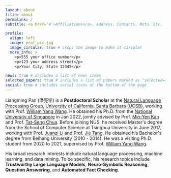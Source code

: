 ```yaml
---
layout: about
title: about
permalink: /
subtitle: <a href='#'>Affiliations</a>. Address. Contacts. Moto. Etc.

profile:
  align: left
  image: prof_pic.jpg
  image_circular: true # crops the image to make it circular
  more_info: >
    <p>555 your office number</p>
    <p>123 your address street</p>
    <p>Your City, State 12345</p>

news: true # includes a list of news items
selected_papers: true # includes a list of papers marked as "selected={true}"
social: true # includes social icons at the bottom of the page
---
```


Liangming Pan (潘亮铭) is a **Postdoctoral Scholar** at the [Natural Language Processing Group][UCSB], [University of California, Santa Barbara (UCSB)][UCSBSchool], working with Prof. [William Yang Wang][William]. He obtained his Ph.D. from the [National University of Singapore][NUS] in Jan 2022, jointly advised by Prof. [Min-Yen Kan][Min] and Prof. [Tat-Seng Chua][Chua]. Before joining NUS, he received Master's degree from the School of Computer Science at Tsinghua University in June 2017, working with Prof. [Juanzi Li][juanzili] and Prof. [Jie Tang][jietang]. He obtained his Bachelor's degree from Beihang University (2010 - 2014). He was a visiting Ph.D. student from 2020 to 2021, supervised by Prof. [William Yang Wang][William]. 

His broad research interests include natural language processing, machine learning, and data mining. 
To be specific, his research topics include **Trustworthy Large Language Models**, **Neuro-Symbolic Reasoning**, **Question Answering**, and **Automated Fact Checking**. 
<!-- *multi-media structure learning of food recipes*.  -->

[NGS]: https://www.nus.edu.sg/ngs/
[Tsinghua]: https://www.tsinghua.edu.cn/publish/newthu/index.html
[juanzili]: https://keg.cs.tsinghua.edu.cn/persons/ljz/
[jietang]: https://keg.cs.tsinghua.edu.cn/jietang/
[BUAA]: https://www.buaa.edu.cn/
[SOC]: https://www.comp.nus.edu.sg/
[NUS]: https://www.nus.edu.sg/
[Chua]: https://www.comp.nus.edu.sg/~chuats/
[NExT]: https://next.comp.nus.edu.sg/
[Min]: https://www.comp.nus.edu.sg/~kanmy/
[WING]: https://wing.comp.nus.edu.sg/
[UCSB]: https://nlp.cs.ucsb.edu/
[William]: https://sites.cs.ucsb.edu/~william/
[UCSBSchool]: https://www.ucsb.edu/
